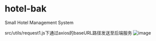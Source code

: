 # hotel-bak
Small Hotel Management System 

src/utils/request1.js下通过axios的baseURL路径发送至后端服务
![image](https://github.com/zteztee/hotel-bak/assets/147234211/88b690ce-e2d1-410b-a161-fd819a70973d)

